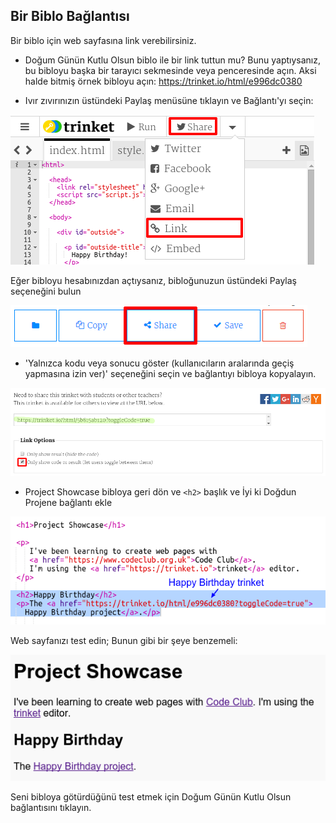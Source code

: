 ## Bir Biblo Bağlantısı

Bir biblo için web sayfasına link verebilirsiniz.

+ Doğum Günün Kutlu Olsun biblo ile bir link tuttun mu? Bunu yaptıysanız, bu bibloyu başka bir tarayıcı sekmesinde veya penceresinde açın. Aksi halde bitmiş örnek bibloyu açın: <https://trinket.io/html/e996dc0380>

+ Ivır zıvırınızın üstündeki Paylaş menüsüne tıklayın ve Bağlantı'yı seçin:

![ekran görüntüsü](images/showcase-share1.png)

Eğer bibloyu hesabınızdan açtıysanız, bibloğunuzun üstündeki Paylaş seçeneğini bulun

![ekran görüntüsü](images/showcase-share2.png)

+ 'Yalnızca kodu veya sonucu göster (kullanıcıların aralarında geçiş yapmasına izin ver)' seçeneğini seçin ve bağlantıyı bibloya kopyalayın. 

![ekran görüntüsü](images/showcase-get-link.png)

+ Project Showcase bibloya geri dön ve `<h2>` başlık ve İyi ki Doğdun Projene bağlantı ekle

![ekran görüntüsü](images/showcase-link-trinket.png)

Web sayfanızı test edin; Bunun gibi bir şeye benzemeli:

![ekran görüntüsü](images/showcase-link-output.png)

Seni bibloya götürdüğünü test etmek için Doğum Günün Kutlu Olsun bağlantısını tıklayın.